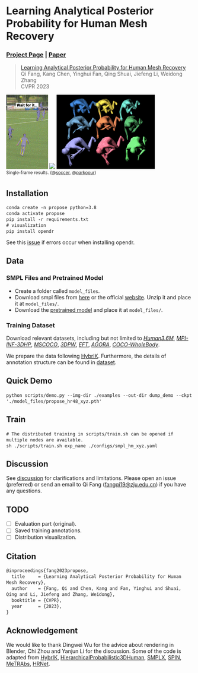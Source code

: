 # Learning Analytical Posterior Probability for Human Mesh Recovery
### [Project Page](https://netease-gameai.github.io/ProPose/) | [Paper](https://netease-gameai.github.io/ProPose/static/assets/CVPR2023_ProPose.pdf)

> [Learning Analytical Posterior Probability for Human Mesh Recovery](https://netease-gameai.github.io/ProPose/static/assets/CVPR2023_ProPose.pdf)    
> Qi Fang, Kang Chen, Yinghui Fan, Qing Shuai, Jiefeng Li, Weidong Zhang  
> CVPR 2023  

<div align="left">
<img src="assets/soccer.gif" height="200"> <img src="assets/parkour.gif" height="200"> <img src="assets/samples.png" height="200">
<br>
<sup>
Single-frame results. (@<a href="https://www.youtube.com/watch?v=hS3UGaZSAuk&ab_channel=Joris">soccer</a>, @<a href="https://www.youtube.com/watch?v=uqOWoeJ7bpo&ab_channel=urbanamadei">parkoour</a>)
</sup>
</div>

## Installation  
```
conda create -n propose python=3.8
conda activate propose
pip install -r requirements.txt
# visualization
pip install opendr
```
See this [issue](https://github.com/akanazawa/hmr/issues/82#issuecomment-557430371) if errors occur when installing opendr.

## Data
### SMPL Files and Pretrained Model  
- Create a folder called `model_files`.
- Download smpl files from [here](https://drive.google.com/file/d/1BKLS7gTVP6Rsw775r12OyQUB6At1tJBv/view?usp=share_link) or the official [website](https://smpl.is.tue.mpg.de/). Unzip it and place it at `model_files/`. 
- Download the [pretrained model](https://drive.google.com/file/d/1F0fnbRxvB0xE117iGxUiDpG-CFzJqN2r/view?usp=share_link) and place it at `model_files/`.

### Training Dataset  
Download relevant datasets, including but not limited to [*Human3.6M*](http://vision.imar.ro/human3.6m/description.php), [*MPI-INF-3DHP*](https://vcai.mpi-inf.mpg.de/3dhp-dataset/), [*MSCOCO*](https://cocodataset.org/), [*3DPW*](https://virtualhumans.mpi-inf.mpg.de/3DPW/), [*EFT*](https://github.com/facebookresearch/eft), [*AGORA*](https://agora.is.tue.mpg.de), [*COCO-WholeBody*](https://github.com/jin-s13/COCO-WholeBody). 

We prepare the data following [HybrIK](https://github.com/Jeff-sjtu/HybrIK#fetch-data). Furthermore, the details of annotation structure can be found in [dataset](./propose/datasets/#dataset-notes).

## Quick Demo
```
python scripts/demo.py --img-dir ./examples --out-dir dump_demo --ckpt './model_files/propose_hr48_xyz.pth'
```

## Train
```
# The distributed training in scripts/train.sh can be opened if multiple nodes are available.
sh ./scripts/train.sh exp_name ./configs/smpl_hm_xyz.yaml
```

## Discussion
See [discussion](./discussion.md) for clarifications and limitations. Please open an issue (preferred) or send an email to Qi Fang (fangqi19@zju.edu.cn) if you have any questions.

## TODO
- [ ] Evaluation part (original).
- [ ] Saved training annotations.
- [ ] Distribution visualization.

## Citation  
```
@inproceedings{fang2023propose,
  title     = {Learning Analytical Posterior Probability for Human Mesh Recovery},
  author    = {Fang, Qi and Chen, Kang and Fan, Yinghui and Shuai, Qing and Li, Jiefeng and Zhang, Weidong},
  booktitle = {CVPR},
  year      = {2023},
}
```

## Acknowledgement  
We would like to thank Dingwei Wu for the advice about rendering in Blender, Chi Zhou and Yanjun Li for the discussion. Some of the code is adapted from [HybrIK](https://github.com/Jeff-sjtu/HybrIK), [HierarchicalProbabilistic3DHuman](https://github.com/akashsengupta1997/HierarchicalProbabilistic3DHuman), [SMPLX](https://github.com/vchoutas/smplx), [SPIN](https://github.com/nkolot/SPIN), [MeTRAbs](https://github.com/isarandi/metrabs), [HRNet](https://github.com/HRNet/HRNet-Image-Classification).
